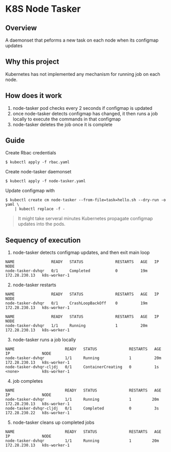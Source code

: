 # K8S Node Tasker
## Overview
A daemonset that peforms a new task on each node when its configmap updates

## Why this project
Kubernetes has not implemented any mechanism for running job on each node. 

## How does it work
1. node-tasker pod checks every 2 seconds if configmap is updated
1. once node-tasker detects configmap has changed, it then runs a job locally to execute the commands in that configmap
1. node-tasker deletes the job once it is complete

## Guide
Create Rbac credentials
```
$ kubectl apply -f rbac.yaml
```
Create node-tasker daemonset
```
$ kubectl apply -f node-tasker.yaml
```
Update configmap with
```
$ kubectl create cm node-tasker --from-file=task=hello.sh --dry-run -o yaml \
    | kubectl replace -f -
```
> It might take serveral minutes Kubernetes propagate configmap updates into the pods. 

## Sequency of execution

1. node-tasker detects configmap updates, and then exit main loop

```
NAME                READY   STATUS              RESTARTS   AGE   IP              NODE
node-tasker-dvhqr   0/1     Completed           0          19m   172.28.230.13   k8s-worker-1
```

2. node-tasker restarts
```
NAME                READY   STATUS              RESTARTS   AGE   IP              NODE
node-tasker-dvhqr   0/1     CrashLoopBackOff    0          19m   172.28.230.13   k8s-worker-1

NAME                READY   STATUS              RESTARTS   AGE   IP              NODE
node-tasker-dvhqr   1/1     Running             1          20m   172.28.230.13   k8s-worker-1
```

3. node-tasker runs a job locally
```
NAME                      READY   STATUS              RESTARTS   AGE   IP              NODE
node-tasker-dvhqr         1/1     Running             1          20m   172.28.230.13   k8s-worker-1
node-tasker-dvhqr-cljdj   0/1     ContainerCreating   0          1s    <none>          k8s-worker-1
```

4. job completes
```
NAME                      READY   STATUS              RESTARTS   AGE   IP              NODE
node-tasker-dvhqr         1/1     Running             1         20m   172.28.230.13   k8s-worker-1
node-tasker-dvhqr-cljdj   0/1     Completed           0          3s    172.28.230.22   k8s-worker-1
```

5. node-tasker cleans up completed jobs
```
NAME                      READY   STATUS              RESTARTS   AGE   IP              NODE
node-tasker-dvhqr         1/1     Running             1         20m   172.28.230.13   k8s-worker-1
```
